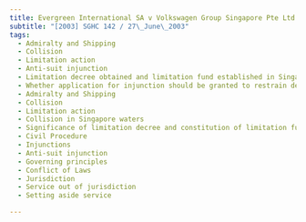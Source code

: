 ```yaml
---
title: Evergreen International SA v Volkswagen Group Singapore Pte Ltd and Others 
subtitle: "[2003] SGHC 142 / 27\_June\_2003"
tags:
  - Admiralty and Shipping
  - Collision
  - Limitation action
  - Anti-suit injunction
  - Limitation decree obtained and limitation fund established in Singapore
  - Whether application for injunction should be granted to restrain defendants from continuing proceedings in Belgium
  - Admiralty and Shipping
  - Collision
  - Limitation action
  - Collision in Singapore waters
  - Significance of limitation decree and constitution of limitation fund
  - Civil Procedure
  - Injunctions
  - Anti-suit injunction
  - Governing principles
  - Conflict of Laws
  - Jurisdiction
  - Service out of jurisdiction
  - Setting aside service

---
```



